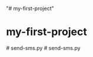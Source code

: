 "# my-first-project" 
# my-first-project
#   s e n d - s m s . p y  
 #   s e n d - s m s . p y  
 